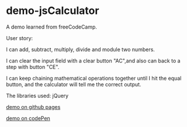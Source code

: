 # demo-jsCalculator
A demo learned from freeCodeCamp.

User story:

 I can add, subtract, multiply, divide and module two numbers.

 I can clear the input field with a clear button "AC",and also can back to a step with button "CE".

 I can keep chaining mathematical operations together until I hit the equal button, and the calculator will tell me the correct output.

The libraries used: jQuery

[demo on github pages](https://shirley5li.github.io/demo-jsCalculator/index.html)

[demo on codePen](https://codepen.io/shirley5li/full/WXqKjg/)

